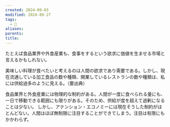 ```yaml
---
created: 2024-09-03
modified: 2024-09-27
tags:
  - 💭
aliases: 
parents: 
title: 
---
```

たとえば食品業界や外食産業も、食事をするという欲求に価値を生ませる市場と言えるかもしれない。

美味しい料理が食べたいと考えるのは人間の欲求であり需要である。しかし、現在流通している加工食品の数や種類、開業しているレストランの数や種類は、私には供給過多のように見える。（要出典）

食品業界と外食産業には物理的な制約がある。人間が一度に食べられる量にも、一日で移動できる範囲にも限りがある。そのため、供給が度を超えて過剰になることは少ない。
しかし、アテンション・エコノミーには現在そうした制約がほとんどない。人間はほぼ無制限に注目することができてしまう。注目は有限にもかかわらず。
